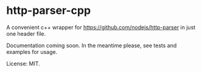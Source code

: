 # http-parser-cpp
A convenient c++ wrapper for https://github.com/nodejs/http-parser in just one header file.

Documentation coming soon. In the meantime please, see tests and examples for usage.

License: MIT.
